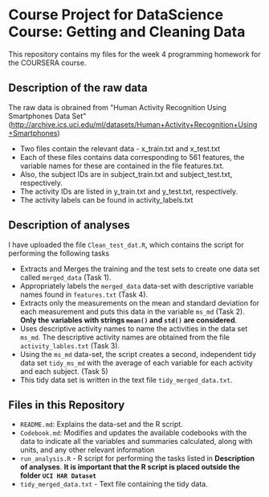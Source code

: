Course Project for DataScience Course: Getting and Cleaning Data
========================

This repository contains my files for the week 4 programming homework for the COURSERA course.

## Description of the raw data
The raw data is obrained from "Human Activity Recognition Using Smartphones Data Set" (http://archive.ics.uci.edu/ml/datasets/Human+Activity+Recognition+Using+Smartphones)

- Two files contain the relevant data - x_train.txt and x_test.txt
- Each of these files contains  data corresponding to 561 features, the variable names for these are contained in the file features.txt.
- Also, the subject IDs are in subject_train.txt and subject_test.txt, respectively.
- The activity IDs are listed in y_train.txt and y_test.txt, respectively.
- The activity labels can be found in activity_labels.txt

## Description of analyses

I have uploaded the file `Clean_test_dat.R`, which contains the script for performing the following tasks
- Extracts and Merges the training and the test sets to create one data set called `merged_data` (Task 1).
- Appropriately labels the `merged_data` data-set with descriptive variable names found in `features.txt` (Task 4).
- Extracts only the measurements on the mean and standard deviation for each measurement and puts this data in the variable `ms_md` (Task 2). **Only the variables with strings `mean()` and `std()` are considered**.
- Uses descriptive activity names to name the activities in the data set `ms_md`. The descriptive activity names are obtained from the file `activity_lables.txt` (Task 3).
- Using the `ms_md` data-set, the script creates a second, independent tidy data set `tidy_ms_md` with the average of each variable for each activity and each subject. (Task 5) 
- This tidy data set is written in the text file `tidy_merged_data.txt`.

## Files in this Repository

- `README.md`: Explains the data-set and the R script.
- `Codebook.md`: Modifies and updates the available codebooks with the data to indicate all the variables and summaries calculated, along with units, and any other relevant information
- `run_analysis.R` - R script for performing the tasks listed in **Description of analyses**. **It is important that the R script is placed outside the folder `UCI HAR Dataset`**
- `tidy_merged_data.txt` - Text file containing the tidy data.


